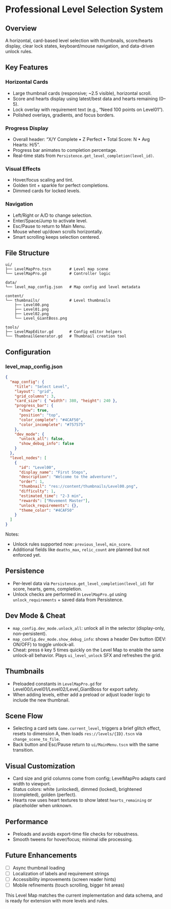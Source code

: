 # Professional Level Selection System

## Overview
A horizontal, card-based level selection with thumbnails, score/hearts display, clear lock states, keyboard/mouse navigation, and data-driven unlock rules.

## Key Features

### Horizontal Cards
- Large thumbnail cards (responsive; ~2.5 visible), horizontal scroll.
- Score and hearts display using latest/best data and hearts remaining (0–5).
- Lock overlay with requirement text (e.g., “Need 100 points on Level01”).
- Polished overlays, gradients, and focus borders.

### Progress Display
- Overall header: “X/Y Complete • Z Perfect • Total Score: N • Avg Hearts: H/5”.
- Progress bar animates to completion percentage.
- Real-time stats from `Persistence.get_level_completion(level_id)`.

### Visual Effects
- Hover/focus scaling and tint.
- Golden tint + sparkle for perfect completions.
- Dimmed cards for locked levels.

### Navigation
- Left/Right or A/D to change selection.
- Enter/Space/Jump to activate level.
- Esc/Pause to return to Main Menu.
- Mouse wheel up/down scrolls horizontally.
- Smart scrolling keeps selection centered.

## File Structure

```
ui/
├── LevelMapPro.tscn        # Level map scene
└── LevelMapPro.gd          # Controller logic

data/
└── level_map_config.json   # Map config and level metadata

content/
└── thumbnails/             # Level thumbnails
    ├── Level00.png
    ├── Level01.png
    ├── Level02.png
    └── Level_GiantBoss.png

tools/
├── LevelMapEditor.gd       # Config editor helpers
└── ThumbnailGenerator.gd   # Thumbnail creation tool
```

## Configuration

### level_map_config.json
```json
{
  "map_config": {
    "title": "Select Level",
    "layout": "grid",
    "grid_columns": 3,
    "card_size": { "width": 380, "height": 240 },
    "progress_bar": {
      "show": true,
      "position": "top",
      "color_complete": "#4CAF50",
      "color_incomplete": "#757575"
    },
    "dev_mode": {
      "unlock_all": false,
      "show_debug_info": false
    }
  },
  "level_nodes": [
    {
      "id": "Level00",
      "display_name": "First Steps",
      "description": "Welcome to the adventure!",
      "order": 1,
      "thumbnail": "res://content/thumbnails/Level00.png",
      "difficulty": 1,
      "estimated_time": "2-3 min",
      "rewards": ["Movement Master"],
      "unlock_requirements": {},
      "theme_color": "#4CAF50"
    }
  ]
}
```

Notes:
- Unlock rules supported now: `previous_level`, `min_score`.
- Additional fields like `deaths_max`, `relic_count` are planned but not enforced yet.

## Persistence
- Per-level data via `Persistence.get_level_completion(level_id)` for score, hearts, gems, completion.
- Unlock checks are performed in `LevelMapPro.gd` using `unlock_requirements` + saved data from Persistence.

## Dev Mode & Cheat
- `map_config.dev_mode.unlock_all`: unlock all in the selector (display-only, non-persistent).
- `map_config.dev_mode.show_debug_info`: shows a header Dev button (DEV: ON/OFF) to toggle unlock-all.
- Cheat: press `0` key 5 times quickly on the Level Map to enable the same unlock-all behavior. Plays `ui_level_unlock` SFX and refreshes the grid.

## Thumbnails
- Preloaded constants in `LevelMapPro.gd` for Level00/Level01/Level02/Level_GiantBoss for export safety.
- When adding levels, either add a preload or adjust loader logic to include the new thumbnail.

## Scene Flow
- Selecting a card sets `Game.current_level`, triggers a brief glitch effect, resets to dimension A, then loads `res://levels/{ID}.tscn` via `change_scene_to_file`.
- Back button and Esc/Pause return to `ui/MainMenu.tscn` with the same transition.

## Visual Customization
- Card size and grid columns come from config; LevelMapPro adapts card width to viewport.
- Status colors: white (unlocked), dimmed (locked), brightened (completed), golden (perfect).
- Hearts row uses heart textures to show latest `hearts_remaining` or placeholder when unknown.

## Performance
- Preloads and avoids export-time file checks for robustness.
- Smooth tweens for hover/focus; minimal idle processing.

## Future Enhancements
- [ ] Async thumbnail loading
- [ ] Localization of labels and requirement strings
- [ ] Accessibility improvements (screen reader hints)
- [ ] Mobile refinements (touch scrolling, bigger hit areas)

This Level Map matches the current implementation and data schema, and is ready for extension with more levels and rules.
